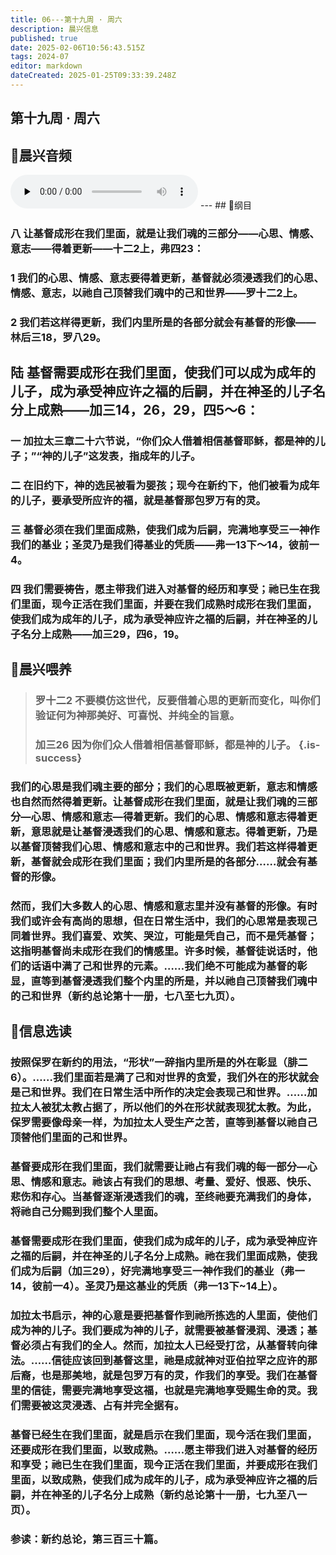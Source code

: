 ```yaml
---
title: 06---第十九周 · 周六
description: 晨兴信息
published: true
date: 2025-02-06T10:56:43.515Z
tags: 2024-07
editor: markdown
dateCreated: 2025-01-25T09:33:39.248Z
---
```


## 第十九周 · 周六

## 🎵晨兴音频
<audio id="audio" controls="" preload="none">
      <source id="mp3" src="/2024-07/week19/week19day6.mp3">
</audio>
---
## 📖纲目

### 八	让基督成形在我们里面，就是让我们魂的三部分——心思、情感、意志——得着更新——十二2上，弗四23：

### 1	我们的心思、情感、意志要得着更新，基督就必须浸透我们的心思、情感、意志，以祂自己顶替我们魂中的己和世界——罗十二2上。

### 2	我们若这样得更新，我们内里所是的各部分就会有基督的形像——林后三18，罗八29。

## 陆	基督需要成形在我们里面，使我们可以成为成年的儿子，成为承受神应许之福的后嗣，并在神圣的儿子名分上成熟——加三14，26，29，四5～6：

### 一	加拉太三章二十六节说，“你们众人借着相信基督耶稣，都是神的儿子；”“神的儿子”这发表，指成年的儿子。

### 二	在旧约下，神的选民被看为婴孩；现今在新约下，他们被看为成年的儿子，要承受所应许的福，就是基督那包罗万有的灵。

### 三	基督必须在我们里面成熟，使我们成为后嗣，完满地享受三一神作我们的基业；圣灵乃是我们得基业的凭质——弗一13下～14，彼前一4。

### 四	我们需要祷告，愿主带我们进入对基督的经历和享受；祂已生在我们里面，现今正活在我们里面，并要在我们成熟时成形在我们里面，使我们成为成年的儿子，成为承受神应许之福的后嗣，并在神圣的儿子名分上成熟——加三29，四6，19。

## 📖晨兴喂养

>### **罗十二2**    **不要模仿这世代，反要借着心思的更新而变化，叫你们验证何为神那美好、可喜悦、并纯全的旨意。**
>
>### **加三26**    **因为你们众人借着相信基督耶稣，都是神的儿子。** {.is-success}

### 我们的心思是我们魂主要的部分；我们的心思既被更新，意志和情感也自然而然得着更新。让基督成形在我们里面，就是让我们魂的三部分—心思、情感和意志—得着更新。我们的心思、情感和意志得着更新，意思就是让基督浸透我们的心思、情感和意志。得着更新，乃是以基督顶替我们心思、情感和意志中的己和世界。我们若这样得着更新，基督就会成形在我们里面；我们内里所是的各部分……就会有基督的形像。

### 然而，我们大多数人的心思、情感和意志里并没有基督的形像。有时我们或许会有高尚的思想，但在日常生活中，我们的心思常是表现己同着世界。我们喜爱、欢笑、哭泣，可能是凭自己，而不是凭基督；这指明基督尚未成形在我们的情感里。许多时候，基督徒说话时，他们的话语中满了己和世界的元素。……我们绝不可能成为基督的彰显，直等到基督浸透我们整个内里的所是，并以祂自己顶替我们魂中的己和世界（新约总论第十一册，七八至七九页）。

## 📖信息选读

### 按照保罗在新约的用法，“形状”一辞指内里所是的外在彰显（腓二6）。……我们里面若是满了己和对世界的贪爱，我们外在的形状就会是己和世界。我们在日常生活中所作的决定会表现己和世界。……加拉太人被犹太教占据了，所以他们的外在形状就表现犹太教。为此，保罗需要像母亲一样，为加拉太人受生产之苦，直等到基督以祂自己顶替他们里面的己和世界。

### 基督要成形在我们里面，我们就需要让祂占有我们魂的每一部分—心思、情感和意志。祂该占有我们的思想、考量、爱好、恨恶、快乐、悲伤和存心。当基督逐渐浸透我们的魂，至终祂要充满我们的身体，将祂自己分赐到我们整个人里面。

### 基督需要成形在我们里面，使我们成为成年的儿子，成为承受神应许之福的后嗣，并在神圣的儿子名分上成熟。祂在我们里面成熟，使我们成为后嗣（加三29），好完满地享受三一神作我们的基业（弗一14，彼前一4）。圣灵乃是这基业的凭质（弗一13下~14上）。

### 加拉太书启示，神的心意是要把基督作到祂所拣选的人里面，使他们成为神的儿子。我们要成为神的儿子，就需要被基督浸润、浸透；基督必须占有我们的全人。然而，加拉太人已经受打岔，从基督转向律法。……信徒应该回到基督这里，祂是成就神对亚伯拉罕之应许的那后裔，也是那美地，就是包罗万有的灵，作我们的享受。我们在基督里的信徒，需要完满地享受这福，也就是完满地享受赐生命的灵。我们需要被这灵浸透、占有并完全据有。

### 基督已经生在我们里面，就是启示在我们里面，现今活在我们里面，还要成形在我们里面，以致成熟。……愿主带我们进入对基督的经历和享受；祂已生在我们里面，现今正活在我们里面，并要成形在我们里面，以致成熟，使我们成为成年的儿子，成为承受神应许之福的后嗣，并在神圣的儿子名分上成熟（新约总论第十一册，七九至八一页）。

### 参读：新约总论，第三百三十篇。
<!-- Google tag (gtag.js) -->
<script async src="https://www.googletagmanager.com/gtag/js?id=G-1P8709Z16T"></script>
<script>
  window.dataLayer = window.dataLayer || [];
  function gtag(){dataLayer.push(arguments);}
  gtag('js', new Date());

  gtag('config', 'G-1P8709Z16T');
</script>
